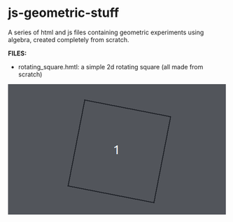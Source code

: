 # js-geometric-stuff
A series of html and js files containing geometric experiments using algebra, created completely from scratch.

**FILES:**
- rotating_square.hmtl:
a simple 2d rotating square (all made from scratch)
<img src="https://raw.githubusercontent.com/MPalix86/js-geometric-stuff/main/gif/rotating_square.gif"  />

